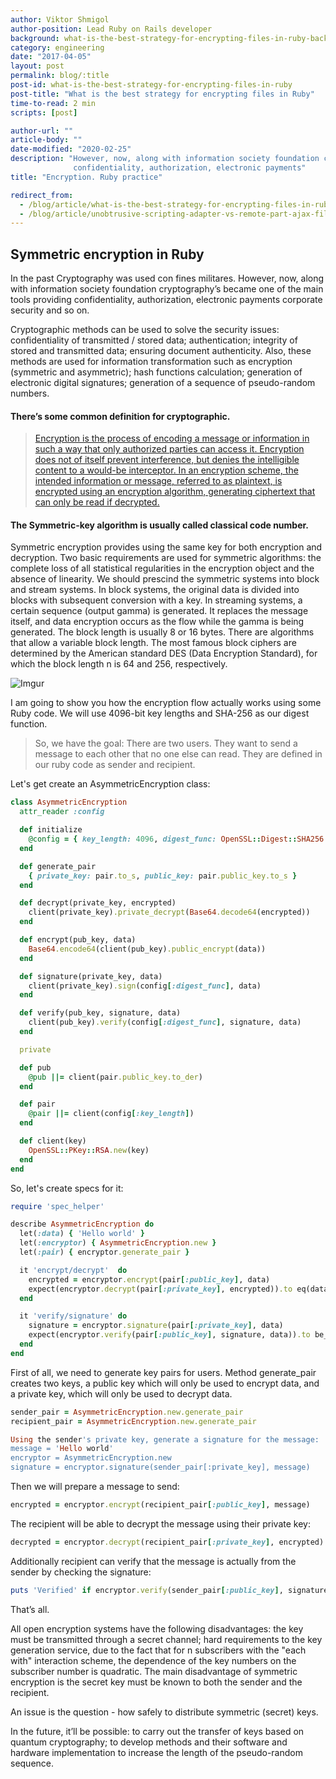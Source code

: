 ```yaml
---
author: Viktor Shmigol
author-position: Lead Ruby on Rails developer
background: what-is-the-best-strategy-for-encrypting-files-in-ruby-back
category: engineering
date: "2017-04-05"
layout: post
permalink: blog/:title
post-id: what-is-the-best-strategy-for-encrypting-files-in-ruby
post-title: "What is the best strategy for encrypting files in Ruby"
time-to-read: 2 min
scripts: [post]

author-url: ""
article-body: ""
date-modified: "2020-02-25"
description: "However, now, along with information society foundation cryptography’s became one of the main tools providing
              confidentiality, authorization, electronic payments"
title: "Encryption. Ruby practice"

redirect_from:
  - /blog/article/what-is-the-best-strategy-for-encrypting-files-in-ruby
  - /blog/article/unobtrusive-scripting-adapter-vs-remote-part-ajax-file-uploader
---
```


## Symmetric encryption in Ruby

In the past Cryptography was used con fines militares. However, now, along with information society foundation cryptography’s became one of the main tools providing confidentiality, authorization, electronic payments corporate security and so on. 

Cryptographic methods can be used to solve the security issues: confidentiality of transmitted / stored data; authentication; integrity of stored and transmitted data; ensuring document authenticity. Also, these methods are used for information transformation such as encryption (symmetric and asymmetric); hash functions calculation; generation of electronic digital signatures; generation of a sequence of pseudo-random numbers.

#### There’s some common definition for cryptographic.

>   [Encryption is the process of encoding a message or information in such a way that only authorized parties can access it. Encryption does not of itself prevent interference, but denies the intelligible content to a would-be interceptor. In an encryption scheme, the intended information or message, referred to as plaintext, is encrypted using an encryption algorithm, generating ciphertext that can only be read if decrypted.](https://en.wikipedia.org/wiki/Encryption)

#### The Symmetric-key algorithm is usually called classical code number.

Symmetric encryption provides using the same key for both encryption and decryption. Two basic requirements are used for symmetric algorithms: the complete loss of all statistical regularities in the encryption object and the absence of linearity. We should prescind the symmetric systems into block and stream systems. In block systems, the original data is divided into blocks with subsequent conversion with a key. In streaming systems, a certain sequence (output gamma) is generated. It replaces the message itself, and data encryption occurs as the flow while the gamma is being generated.
The block length is usually 8 or 16 bytes. There are algorithms that allow a variable block length. The most famous block ciphers are determined by the American standard DES (Data Encryption Standard), for which the block length n is 64 and 256, respectively.

![Imgur](https://i.imgur.com/rcJUzEA.gif)

I am going to show you how the encryption flow actually works using some Ruby code. We will use 4096-bit key lengths and SHA-256 as our digest function.

>  So, we have the goal:
>  There are two users. They want to send a message to each other that no one else can read. They are defined in our ruby code as sender and recipient.

Let's get create an AsymmetricEncryption class:

```ruby
class AsymmetricEncryption
  attr_reader :config

  def initialize
    @config = { key_length: 4096, digest_func: OpenSSL::Digest::SHA256.new }
  end

  def generate_pair
    { private_key: pair.to_s, public_key: pair.public_key.to_s }
  end

  def decrypt(private_key, encrypted)
    client(private_key).private_decrypt(Base64.decode64(encrypted))
  end

  def encrypt(pub_key, data)
    Base64.encode64(client(pub_key).public_encrypt(data))
  end

  def signature(private_key, data)
    client(private_key).sign(config[:digest_func], data)
  end

  def verify(pub_key, signature, data)
    client(pub_key).verify(config[:digest_func], signature, data)
  end

  private

  def pub
    @pub ||= client(pair.public_key.to_der)
  end

  def pair
    @pair ||= client(config[:key_length])
  end

  def client(key)
    OpenSSL::PKey::RSA.new(key)
  end
end
```

So, let's create specs for it:

```ruby
require 'spec_helper'

describe AsymmetricEncryption do
  let(:data) { 'Hello world' }
  let(:encryptor) { AsymmetricEncryption.new }
  let(:pair) { encryptor.generate_pair }

  it 'encrypt/decrypt'  do
    encrypted = encryptor.encrypt(pair[:public_key], data)
    expect(encryptor.decrypt(pair[:private_key], encrypted)).to eq(data)
  end

  it 'verify/signature' do
    signature = encryptor.signature(pair[:private_key], data)
    expect(encryptor.verify(pair[:public_key], signature, data)).to be_truthy
  end
end
```

First of all, we need to generate key pairs for users. Method generate_pair creates two keys, a public key which will only be used to encrypt data, and a private key, which will only be used to decrypt data.

```ruby
sender_pair = AsymmetricEncryption.new.generate_pair
recipient_pair = AsymmetricEncryption.new.generate_pair

Using the sender's private key, generate a signature for the message:
message = 'Hello world'
encryptor = AsymmetricEncryption.new
signature = encryptor.signature(sender_pair[:private_key], message)
```

Then we will prepare a message to send:

```ruby
encrypted = encryptor.encrypt(recipient_pair[:public_key], message)
```

The recipient will be able to decrypt the message using their private key:

```ruby
decrypted = encryptor.decrypt(recipient_pair[:private_key], encrypted)
```

Additionally recipient can verify that the message is actually from the sender by checking the signature:

```ruby
puts 'Verified' if encryptor.verify(sender_pair[:public_key], signature, decrypted)
```

That’s all.

All open encryption systems have the following disadvantages: the key must be transmitted through a secret channel; hard requirements to the key generation service, due to the fact that for n subscribers with the "each with" interaction scheme, the dependence of the key numbers on the subscriber number is quadratic. The main disadvantage of symmetric encryption is the secret key must be known to both the sender and the recipient.

An issue is the question - how safely to distribute symmetric (secret) keys.

In the future, it’ll be possible: to carry out the transfer of keys based on quantum cryptography; to develop methods and their software and hardware implementation to increase the length of the pseudo-random sequence.
